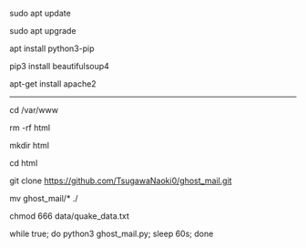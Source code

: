 sudo apt update

sudo apt upgrade

apt install python3-pip

pip3 install beautifulsoup4

apt-get install apache2

---------------------------------------------------------------

cd /var/www

rm -rf html

mkdir html

cd html

git clone https://github.com/TsugawaNaoki0/ghost_mail.git

mv ghost_mail/* ./

chmod 666 data/quake_data.txt

while true; do python3 ghost_mail.py; sleep 60s; done
